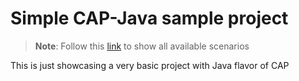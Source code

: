# Simple CAP-Java sample project

> **Note**: Follow this [link](https://github.com/stockbal/cap-samples/tree/main) to show all available scenarios

This is just showcasing a very basic project with Java flavor of CAP